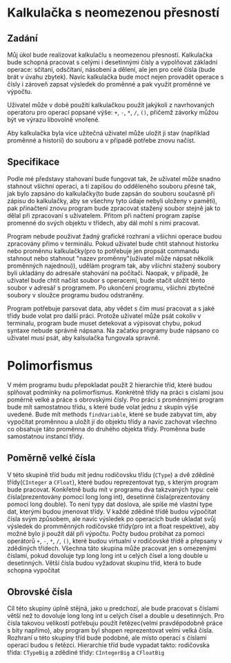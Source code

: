 # Kalkulačka s neomezenou přesností

## Zadání 

Můj úkol bude realizovat kalkulačlu s neomezenou přesností. Kalkulačka bude schopná pracovat s celými i desetinnými čísly a vypolňovat základní operace: sčítaní, odsčítaní, násobení a dělení, ale jen pro celé čísla (bude brát v úvahu zbytek). Navíc kalkulačka bude moct nejen provadět operace s čísly i zároveň zapsat výsledek do proměnné a pak využit proměnné ve výpočtu.

Uživatel může v době použítí kalkulačkou použít jakýkoli z navrhovaných operatoru pro operací popsané výše: `+`, `-`, `*`, `/`, `()`, přičemž závorky můžou být ve výrazu libovolně vnořené. 

Aby kalkulačka byla více užitečná uživatel může uložit ji stav (například proměnné a historií) do souboru a v případě potřebe znovu načíst. 

## Specifikace

Podle mé představy stahovaní bude fungovat tak, že užívatel může snadno stahnout všichni operaci, a tí zapíšou do odděleného souboru přesné tak, jak bylo zapsáno do kalkulačky(to bude zapsán do souboru současně při zápisu do kalkulačky, aby se všechny tyto údaje nebyli uloženy v paměti), pak přínačtení znovu program bude zpracovat stažený soubor stejně jak to dělal při zpracovaní s užívatelem. Přitom při načtení program zapíse promenné do svých objektu v třídech, aby dál mohl s nimi pracovat.

Program nebude použivat žadný grafické rozhraní a všichni operace budou zpracovány přímo v terminálu. Pokud uživatel bude chtít stahnout historku nebo proměnnu kalkulačky(pro to potřebuje jen propsát commandu stahnout nebo stahnout "nazev proměnny"(uživatel může nápsat několik proměnných najednou)), udělám program tak, aby všichni stažený soubory byli ukladány do adresáře stahování na počítači. Naopak, v případě, že uživatel bude chtít načíst soubor s operacemi, bude stačít uložit ténto soubor v adresář s programem. Po ukončení programu, všichni zbytečné soubory v sloužce programu budou odstraněny.

Program potřebuje parsovat data, aby vědet s čím musí pracovat a s jaké třídy bude volat pro další práci. Protože uživatel může psát cokoliv v terminalu, program bude muset detekovat a výpisovat chybu, pokud syntaxe nebude správně nápsana. Na začatku programy bude nápsano co uživatel musí psát, aby kalsulačka fungovala spravně.

# Polimorfismus 

V mém programu budu přepokladat použít 2 hierarchie tříd, které budou splňovat podmínky na polimorfismus. Konkrétně třídy na práci s cislami jsou poměrně velké a práce s obrovskými čísly. Pro práci s proměnnými program bude mít samostatnou třídu, s které bude volat jednu z skupin výše uvedené. Bude mít methods `findVariable`, které se bude zabyvat tím, aby vypočítat proměnnou a uložít jí do objektu třídy a navíc zachovat všechno co obsahuje táto proměnna do druhého objekta třidy. Proměnna bude samostatnou instancí třídy.

## Poměrně velké čísla

V této skupině tříd budu mít jednu rodičovsku třídu (`CType`) a dvě zdědiné třídy(`CInteger` a `CFloat`), které budou reprezentovat typ, s kterým program bude pracovat. Konkřetně budu mít v programu dva takzvaných typu: celé čísla(prezentovány pomocí long long int), desetinné čísla(prezentovány pomocí long double). To není typy dat doslova, ale spíše mé vlastní type dat, kterými budou jmenovat třídy. V každé zdědiné třídě budou výpočitat čísla svým způsobem, ale navíc výsledek po operacích bude ukladat svůj výsledek do promměnných rodičovské třídy(pro int a float respektive), aby možné bylo ji použít dál při výpočtu. Počty budou probíhat za pomoci operátorů `+`, `-`, `*`, `/`, `()`, které budou virtualní v rodičovské třídě a přepsany v zdědiných třídech. Všechna táto skupina může pracovat jen s omezenými číslami, pokud dovoluje typ long long int u celých čísel a long double u desetinných. Větší čísla budou vyžadovat skupinu tříd, která to bude schopna vypočítat

## Obrovské čísla

Cíl této skupiny úplně stějná, jako u predchozí, ale bude pracovat s číslami větší než to dovoluje long long int u celých čísel a double u desetinných. Pro čísla takovou velikostí potřebuju použít řetězec(velmi pravděpodobně práce s bity napřímo), aby program byl shopen reprezentovat velmi velká čísla. Rozhraní u této skupiny tříd bude podobné, ale místo operací s číslami operací budou s řetězci. Hierarchie tříd bude vypadat takto: rodičovska třída: `CTypeBig` a zdědiné třídy: `CIntegerBig` a `CFloatBig`


